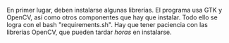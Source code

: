 En primer lugar, deben instalarse algunas librerías. El programa usa GTK y OpenCV, así como otros componentes que hay que instalar. Todo ello se logra con el bash "requirements.sh". Hay que tener paciencia con las librerías OpenCV, que pueden tardar _horas_ en instalarse.
